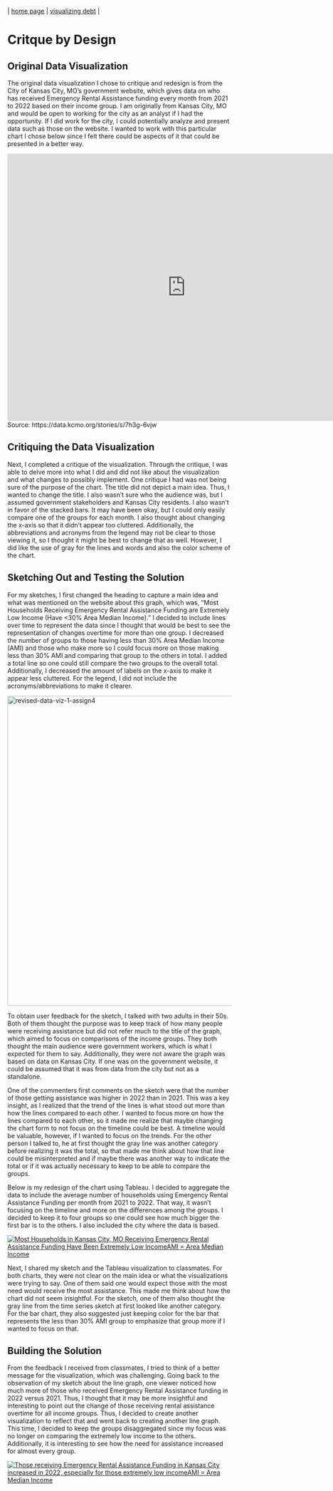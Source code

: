 | [home page](README.md) | [visualizing debt](visualizing-government-debt.md) |

# Critque by Design

## Original Data Visualization

The original data visualization I chose to critique and redesign is from the City of Kansas City, MO’s government website, which gives data on who has received Emergency Rental Assistance funding every month from 2021 to 2022 based on their income group. I am originally from Kansas City, MO and would be open to working for the city as an analyst if I had the opportunity. If I did work for the city, I could potentially analyze and present data such as those on the website. I wanted to work with this particular chart I chose below since I felt there could be aspects of it that could be presented in a better way. 

<iframe allow="geolocation" src="https://data.kcmo.org/dataset/HHs-Receiving-ERAP-Funding-by-Income-Group/iqqj-k2f9/embed?width=800&height=600" width="800" height="600" style="border:0; padding: 0; margin: 0;"></iframe>
Source: https://data.kcmo.org/stories/s/7h3g-6vjw

## Critiquing the Data Visualization

Next, I completed a critique of the visualization. Through the critique, I was able to delve more into what I did and did not like about the visualization and what changes to possibly implement. One critique I had was not being sure of the purpose of the chart. The title did not depict a main idea. Thus, I wanted to change the title. I also wasn’t sure who the audience was, but I assumed government stakeholders and Kansas City residents. I also wasn’t in favor of the stacked bars. It may have been okay, but I could only easily compare one of the groups for each month. I also thought about changing the x-axis so that it didn’t appear too cluttered. Additionally, the abbreviations and acronyms from the legend may not be clear to those viewing it, so I thought it might be best to change that as well.  However, I did like the use of gray for the lines and words and also the color scheme of the chart.

## Sketching Out and Testing the Solution

For my sketches, I first changed the heading to capture a main idea and what was mentioned on the website about this graph, which was, “Most Households Receiving Emergency Rental Assistance Funding are Extremely Low Income (Have <30% Area Median Income).” I decided to include lines over time to represent the data since I thought that would be best to see the representation of changes overtime for more than one group. I decreased the number of groups to those having less than 30% Area Median Income (AMI) and those who make more so I could focus more on those making less than 30% AMI and comparing that group to the others in total. I added a total line so one could still compare the two groups to the overall total. Additionally, I decreased the amount of labels on the x-axis to make it appear less cluttered.  For the legend, I did not include the acronyms/abbreviations to make it clearer.

<img width="696" alt="revised-data-viz-1-assign4" src="https://user-images.githubusercontent.com/123040438/217102360-73bed610-3edf-4a1a-9abe-db9ec5dc9270.png">

To obtain user feedback for the sketch, I talked with two adults in their 50s. Both of them thought the purpose was to keep track of how many people were receiving assistance but did not refer much to the title of the graph, which aimed to focus on comparisons of the income groups. They both thought the main audience were government workers, which is what I expected for them to say. Additionally, they were not aware the graph was based on data on Kansas City. If one was on the government website, it could be assumed that it was from data from the city but not as a standalone.

One of the commenters first comments on the sketch were that the number of those getting assistance was higher in 2022 than in 2021. This was a key insight, as I realized that the trend of the lines is what stood out more than how the lines compared to each other. I wanted to focus more on how the lines compared to each other, so it made me realize that maybe changing the chart form to not focus on the timeline could be best. A timeline would be valuable, however, if I wanted to focus on the trends. For the other person I talked to, he at first thought the gray line was another category before realizing it was the total, so that made me think about how that line could be misinterpreted and if maybe there was another way to indicate the total or if it was actually necessary to keep to be able to compare the groups.

Below is my redesign of the chart using Tableau. I decided to aggregate the data to include the average number of households using Emergency Rental Assistance Funding per month from 2021 to 2022. That way, it wasn’t focusing on the timeline and more on the differences among the groups. I decided to keep it to four groups so one could see how much bigger the first bar is to the others. I also included the city where the data is based.

<div class='tableauPlaceholder' id='viz1675749560434' style='position: relative'><noscript><a href='#'><img alt='Most Households in Kansas City, MO Receiving Emergency Rental Assistance Funding Have Been Extremely Low IncomeAMI = Area Median Income ' src='https:&#47;&#47;public.tableau.com&#47;static&#47;images&#47;TS&#47;TSWD_Assign4&#47;Sheet1&#47;1_rss.png' style='border: none' /></a></noscript><object class='tableauViz'  style='display:none;'><param name='host_url' value='https%3A%2F%2Fpublic.tableau.com%2F' /> <param name='embed_code_version' value='3' /> <param name='site_root' value='' /><param name='name' value='TSWD_Assign4&#47;Sheet1' /><param name='tabs' value='no' /><param name='toolbar' value='yes' /><param name='static_image' value='https:&#47;&#47;public.tableau.com&#47;static&#47;images&#47;TS&#47;TSWD_Assign4&#47;Sheet1&#47;1.png' /> <param name='animate_transition' value='yes' /><param name='display_static_image' value='yes' /><param name='display_spinner' value='yes' /><param name='display_overlay' value='yes' /><param name='display_count' value='yes' /><param name='language' value='en-US' /><param name='filter' value='publish=yes' /></object></div>               
<script type='text/javascript'>                    
  var divElement = document.getElementById('viz1675749560434');                    
  var vizElement = divElement.getElementsByTagName('object')[0];                    
  vizElement.style.width='100%';vizElement.style.height=(divElement.offsetWidth*0.75)+'px';                    
  var scriptElement = document.createElement('script');                    
  scriptElement.src = 'https://public.tableau.com/javascripts/api/viz_v1.js';                    
  vizElement.parentNode.insertBefore(scriptElement, vizElement);                
</script>


Next, I shared my sketch and the Tableau visualization to classmates. For both charts, they were not clear on the main idea or what the visualizations were trying to say. One of them said one would expect those with the most need would receive the most assistance. This made me think about how the chart did not seem insightful. For the sketch, one of them also thought the gray line from the time series sketch at first looked like another category. For the bar chart, they also suggested just keeping color for the bar that represents the less than 30% AMI group to emphasize that group more if I wanted to focus on that.

## Building the Solution

From the feedback I received from classmates, I tried to think of a better message for the visualization, which was challenging. Going back to the observation of my sketch about the line graph, one viewer noticed how much more of those who received Emergency Rental Assistance funding in 2022 versus 2021. Thus, I thought that it may be more insightful and interesting to point out the change of those receiving rental assistance overtime for all income groups. Thus, I decided to create another visualization to reflect that and went back to creating another line graph. This time, I decided to keep the groups disaggregated since my focus was no longer on comparing the extremely low income to the others. Additionally, it is interesting to see how the need for assistance increased for almost every group.


<div class='tableauPlaceholder' id='viz1675749301806' style='position: relative'><noscript><a href='#'><img alt='Those receiving Emergency Rental Assistance Funding in Kansas City increased in 2022, especially for those extremely low incomeAMI = Area Median Income ' src='https:&#47;&#47;public.tableau.com&#47;static&#47;images&#47;TS&#47;TSWD_Assign4_2nd&#47;Sheet1&#47;1_rss.png' style='border: none' /></a></noscript><object class='tableauViz'  style='display:none;'><param name='host_url' value='https%3A%2F%2Fpublic.tableau.com%2F' /> <param name='embed_code_version' value='3' /> <param name='site_root' value='' /><param name='name' value='TSWD_Assign4_2nd&#47;Sheet1' /><param name='tabs' value='no' /><param name='toolbar' value='yes' /><param name='static_image' value='https:&#47;&#47;public.tableau.com&#47;static&#47;images&#47;TS&#47;TSWD_Assign4_2nd&#47;Sheet1&#47;1.png' /> <param name='animate_transition' value='yes' /><param name='display_static_image' value='yes' /><param name='display_spinner' value='yes' /><param name='display_overlay' value='yes' /><param name='display_count' value='yes' /><param name='language' value='en-US' /></object></div>                
<script type='text/javascript'>                    
  var divElement = document.getElementById('viz1675749301806');                    
  var vizElement = divElement.getElementsByTagName('object')[0];                    
  vizElement.style.width='100%';vizElement.style.height=(divElement.offsetWidth*0.75)+'px';                    
  var scriptElement = document.createElement('script');                    
  scriptElement.src = 'https://public.tableau.com/javascripts/api/viz_v1.js';                    
  vizElement.parentNode.insertBefore(scriptElement, vizElement);                
</script>
